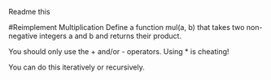 Readme this

#Reimplement Multiplication
Define a function mul(a, b) that takes two non-negative integers a and b and returns their product.

You should only use the + and/or - operators. Using * is cheating!

You can do this iteratively or recursively.


